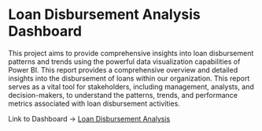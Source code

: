 # Loan Disbursement Analysis Dashboard

This project aims to provide comprehensive insights into loan disbursement patterns and trends using the powerful data visualization capabilities of Power BI.
This report provides a comprehensive overview and detailed insights into the disbursement of loans within our organization. This report serves as a vital tool for stakeholders, including management, analysts, and decision-makers, to understand the patterns, trends, and performance metrics associated with loan disbursement activities.

Link to Dashboard -> [Loan Disbursement Analysis](https://app.powerbi.com/view?r=eyJrIjoiMDA4ZmZiNTQtOTAzNy00NmY3LTk4ODQtZWI1MmQzYzk1ZGE0IiwidCI6IjE1ZjM5Y2FiLTQxMWEtNDk3NS04NjNjLWQ3MjczYjJhYmUxMiJ9)
